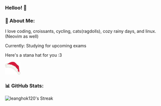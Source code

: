 ### Helloo! 👋

### 💫 About Me:

I love coding, croissants, cycling, cats(ragdolls), cozy rainy days, and linux. (Neovim as well)

Currently: Studying for upcoming exams

Here's a stana hat for you :3

![santa hat](./santa_hat.png)

### 📊 GitHub Stats:

![leanghok120's Streak](https://github-readme-streak-stats.herokuapp.com/?user=leanghok120&theme=dark&hide_border=false)
